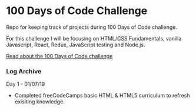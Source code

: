 # 100 Days of Code Challenge

Repo for keeping track of projects during 100 Days of Code challenge.

For this challenge I will be focusing on HTML/CSS Fundamentals, vanilla Javascript, React, Redux, JavaScript testing and Node.js.

[Read about the 100 Days of Code challenge](https://medium.freecodecamp.org/this-new-year-resolution-will-change-your-life-learn-to-code-with-100daysofcode-562ef2c7ca33)

### Log Archive
Day 1 - 01/07/19
* Completed freeCodeCamps basic HTML & HTML5 curriculum to refresh exisiting knowledge. 

